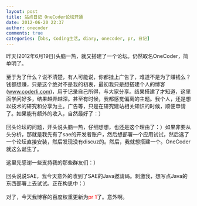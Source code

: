 ```yaml
---
layout: post
title: 站点日记 OneCoder论坛开通
date: 2012-06-20 22:37
author: onecoder
comments: true
categories: [bbs, Coding生活, diary, onecoder, pr, 日记]
---
```

昨天(2012年6月19日)头脑一热，就又搭建了一个论坛。仍然取名OneCoder，简单明了。<br />
<br />
至于为了什么？说不清楚，有人可能说，你都挂上广告了，难道不是为了赚钱么？<br />
钱都想赚，只是这个绝对不是我的初衷，最初我只是想搭建个人的博客(www.coderli.com)，用于记录自己所得，与大家分享。结果搭建了才知道，这里面学问好多，结果越弄越深。甚至有时候，我都感觉偏离的主题。我个人，还是想以技术的研究和分享为主。广告等，只是在研究建站相关知识的时候，顺便申请了。如果能有额外的收入，自然最好了：）<br />
<br />
回头论坛的问题，开头说头脑一热，仔细想想，也还是这个理由了：）如果非要从头分析，那就是我先有了sae的开发者账户，然后想部署一个应用试试，然后选了一个论坛直接安装，然后发现没有discuz的。然后，我就想搭建一个。OneCoder就这么诞生了。<br />
<br />
这里先感谢一些支持我的那些群友们：）<br />
<br />
回头说说SAE，我今天意外的收到了SAE的Java邀请码。刺激我，想写点Java的东西部署上去试试。正在构思中：）<br />
<br />
对了，今天我博客的百度权重更新为<span style="color:#ff0000;">pr 1</span>了。意外啊。
